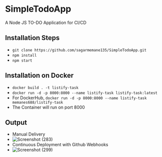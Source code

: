 # SimpleTodoApp
A Node JS TO-DO Application for CI/CD

## Installation Steps 
- `git clone https://github.com/sagarmemane135/SimpleTodoApp.git`
- `npm install`
- `npm start`

## Installation on Docker
- `docker build . -t listify-task`
- `docker run -d -p 8000:8000 --name listify-task listify-task:latest`
- For DockerHub,  `docker run -d -p 8000:8000 --name listify-task memanes688/listify-task`
- The Container will run on port 8000

## Output
- Manual Delivery
- ![Screenshot (283)](https://github.com/sagarmemane135/SimpleTodoApp/assets/108060123/2db5c9a4-17f2-4ac1-8db8-865bc1ff715b)
- Continuous Deployment with Github Webhooks 
- ![Screenshot (299)](https://github.com/sagarmemane135/SimpleTodoApp/assets/108060123/6fda0542-1f40-4c8f-9d3c-b4f9d3d6e541)


